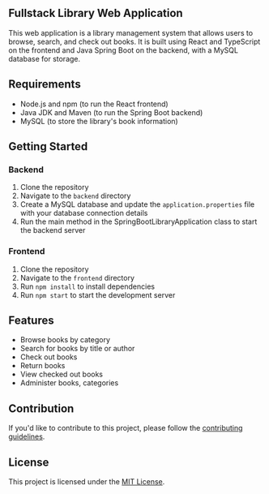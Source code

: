 ## Fullstack Library Web Application

This web application is a library management system that allows users to browse, search, and check out books. It is built using React and TypeScript on the frontend and Java Spring Boot on the backend, with a MySQL database for storage.

## Requirements

- Node.js and npm (to run the React frontend)
- Java JDK and Maven (to run the Spring Boot backend)
- MySQL (to store the library's book information)

## Getting Started

### Backend

1. Clone the repository
2. Navigate to the `backend` directory
3. Create a MySQL database and update the `application.properties` file with your database connection details
4. Run the main method in the SpringBootLibraryApplication class to start the backend server

### Frontend

1. Clone the repository
2. Navigate to the `frontend` directory
3. Run `npm install` to install dependencies
4. Run `npm start` to start the development server

## Features

- Browse books by category
- Search for books by title or author
- Check out books
- Return books
- View checked out books
- Administer books, categories

## Contribution

If you'd like to contribute to this project, please follow the [contributing guidelines](CONTRIBUTING.md).

## License

This project is licensed under the [MIT License](LICENSE.md).
